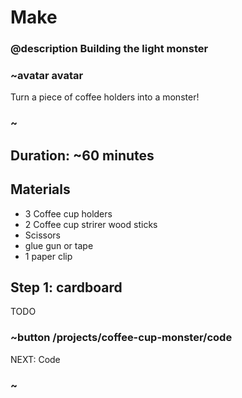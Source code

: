 # Make
### @description Building the light monster

### ~avatar avatar

Turn a piece of coffee holders into a monster!

### ~

## Duration: ~60 minutes

## Materials
  * 3 Coffee cup holders
  * 2 Coffee cup strirer wood sticks
  * Scissors
  * glue gun or tape
  * 1 paper clip

## Step 1: cardboard

TODO

### ~button /projects/coffee-cup-monster/code
NEXT: Code
### ~